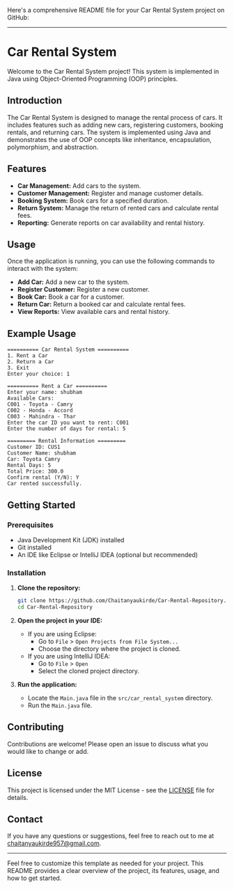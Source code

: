 Here's a comprehensive README file for your Car Rental System project on GitHub:

---

# Car Rental System

Welcome to the Car Rental System project! This system is implemented in Java using Object-Oriented Programming (OOP) principles.

## Introduction

The Car Rental System is designed to manage the rental process of cars. It includes features such as adding new cars, registering customers, booking rentals, and returning cars. The system is implemented using Java and demonstrates the use of OOP concepts like inheritance, encapsulation, polymorphism, and abstraction.

## Features

- **Car Management:** Add cars to the system.
- **Customer Management:** Register and manage customer details.
- **Booking System:** Book cars for a specified duration.
- **Return System:** Manage the return of rented cars and calculate rental fees.
- **Reporting:** Generate reports on car availability and rental history.

## Usage

Once the application is running, you can use the following commands to interact with the system:

- **Add Car:** Add a new car to the system.
- **Register Customer:** Register a new customer.
- **Book Car:** Book a car for a customer.
- **Return Car:** Return a booked car and calculate rental fees.
- **View Reports:** View available cars and rental history.

## Example Usage

```
========== Car Rental System ==========
1. Rent a Car
2. Return a Car
3. Exit
Enter your choice: 1

========== Rent a Car ==========
Enter your name: shubham
Available Cars: 
C001 - Toyota - Camry
C002 - Honda - Accord
C003 - Mahindra - Thar
Enter the car ID you want to rent: C001
Enter the number of days for rental: 5

========= Rental Information =========
Customer ID: CUS1
Customer Name: shubham
Car: Toyota Camry
Rental Days: 5
Total Price: 300.0
Confirm rental (Y/N): Y
Car rented successfully.
```

## Getting Started

### Prerequisites

- Java Development Kit (JDK) installed
- Git installed
- An IDE like Eclipse or IntelliJ IDEA (optional but recommended)

### Installation

1. **Clone the repository:**

    ```sh
    git clone https://github.com/Chaitanyaukirde/Car-Rental-Repository.git
    cd Car-Rental-Repository
    ```

2. **Open the project in your IDE:**

    - If you are using Eclipse:
        - Go to `File` > `Open Projects from File System...`
        - Choose the directory where the project is cloned.
    - If you are using IntelliJ IDEA:
        - Go to `File` > `Open`
        - Select the cloned project directory.

3. **Run the application:**

    - Locate the `Main.java` file in the `src/car_rental_system` directory.
    - Run the `Main.java` file.

## Contributing

Contributions are welcome! Please open an issue to discuss what you would like to change or add.

## License

This project is licensed under the MIT License - see the [LICENSE](LICENSE) file for details.

## Contact

If you have any questions or suggestions, feel free to reach out to me at chaitanyaukirde957@gmail.com.

---

Feel free to customize this template as needed for your project. This README provides a clear overview of the project, its features, usage, and how to get started.
